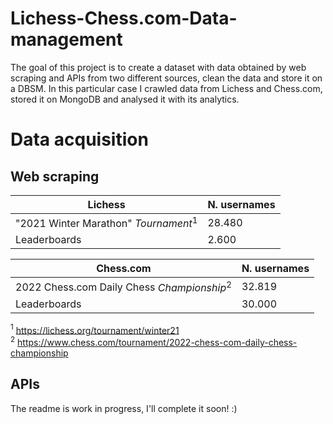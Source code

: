 # Lichess-Chess.com-Data-management

The goal of this project is to create a dataset with data obtained by web scraping and APIs from two different sources, clean the data and store it on a DBSM. 
In this particular case I crawled data from Lichess and Chess.com, stored it on MongoDB and analysed it with its analytics. 

# Data acquisition
## Web scraping
|Lichess    | N. usernames |
|--------------|----|
  | "2021 Winter Marathon" $Tournament^1$     | 28.480            |
|Leaderboards    |2.600           |

|Chess.com     | N. usernames |
|--------------|----|
| 2022 Chess.com Daily Chess $Championship^2$     |32.819             |
|Leaderboards    |30.000           |

$^1$ https://lichess.org/tournament/winter21   <br>
$^2$ https://www.chess.com/tournament/2022-chess-com-daily-chess-championship
## APIs






The readme is work in progress, I'll complete it soon! :)

